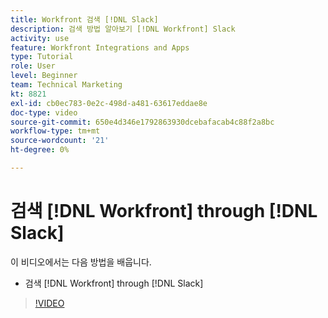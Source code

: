 ```yaml
---
title: Workfront 검색 [!DNL Slack]
description: 검색 방법 알아보기 [!DNL Workfront] Slack
activity: use
feature: Workfront Integrations and Apps
type: Tutorial
role: User
level: Beginner
team: Technical Marketing
kt: 8821
exl-id: cb0ec783-0e2c-498d-a481-63617eddae8e
doc-type: video
source-git-commit: 650e4d346e1792863930dcebafacab4c88f2a8bc
workflow-type: tm+mt
source-wordcount: '21'
ht-degree: 0%

---
```


# 검색 [!DNL Workfront] through [!DNL Slack]

이 비디오에서는 다음 방법을 배웁니다.

* 검색 [!DNL Workfront] through [!DNL Slack]

>[!VIDEO](https://video.tv.adobe.com/v/335121/?quality=12&learn=on)
